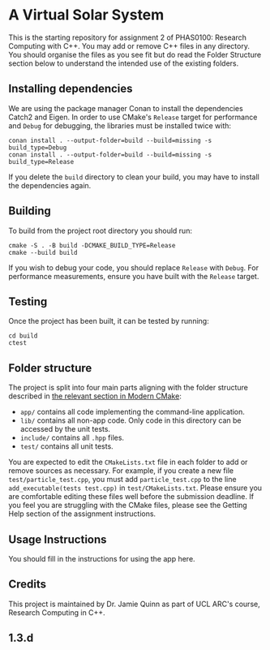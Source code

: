# A Virtual Solar System

This is the starting repository for assignment 2 of PHAS0100: Research Computing with C++. You may add or remove C++ files in any directory. You should organise the files as you see fit but do read the Folder Structure section below to understand the intended use of the existing folders.

## Installing dependencies

We are using the package manager Conan to install the dependencies Catch2 and Eigen. In order to use CMake's `Release` target for performance and `Debug` for debugging, the libraries must be installed twice with:

```
conan install . --output-folder=build --build=missing -s build_type=Debug
conan install . --output-folder=build --build=missing -s build_type=Release
```

If you delete the `build` directory to clean your build, you may have to install the dependencies again.

## Building

To build from the project root directory you should run:

```
cmake -S . -B build -DCMAKE_BUILD_TYPE=Release
cmake --build build
```

If you wish to debug your code, you should replace `Release` with `Debug`. For performance measurements, ensure you have built with the `Release` target.

## Testing

Once the project has been built, it can be tested by running:

```
cd build
ctest
```

## Folder structure

The project is split into four main parts aligning with the folder structure described in [the relevant section in Modern CMake](https://cliutils.gitlab.io/modern-cmake/chapters/basics/structure.html):

- `app/` contains all code implementing the command-line application.
- `lib/` contains all non-app code. Only code in this directory can be accessed by the unit tests.
- `include/` contains all `.hpp` files.
- `test/` contains all unit tests.

You are expected to edit the `CMakeLists.txt` file in each folder to add or remove sources as necessary. For example, if you create a new file `test/particle_test.cpp`, you must add `particle_test.cpp` to the line `add_executable(tests test.cpp)` in `test/CMakeLists.txt`. Please ensure you are comfortable editing these files well before the submission deadline. If you feel you are struggling with the CMake files, please see the Getting Help section of the assignment instructions.

## Usage Instructions

You should fill in the instructions for using the app here.

## Credits

This project is maintained by Dr. Jamie Quinn as part of UCL ARC's course, Research Computing in C++.

## 1.3.d
